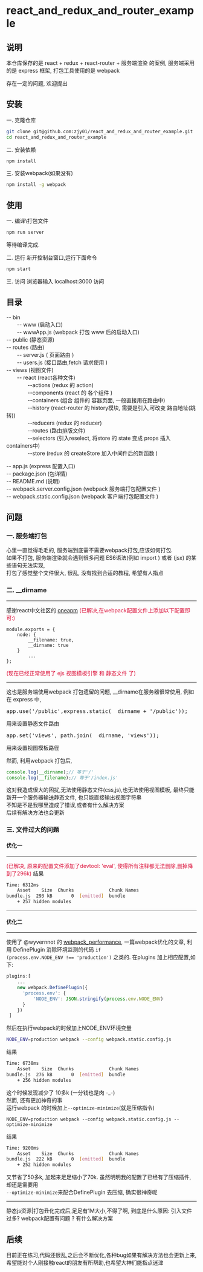 # react_and_redux_and_router_example

## 说明  
本仓库保存的是 react + redux + react-router + 服务端渲染 的案例,
服务端采用的是 express 框架, 打包工具使用的是 webpack

存在一定的问题, 欢迎提出  

## 安装  
一. 克隆仓库
```bash
git clone git@github.com:zjy01/react_and_redux_and_router_example.git  
cd react_and_redux_and_router_example
```  
  
二. 安装依赖
```bash
npm install
```  
  
三. 安装webpack(如果没有)
```bash
npm install -g webpack
```  

## 使用  
一. 编译\打包文件
```bash
npm run server
```  
等待编译完成.  
  
二. 运行
新开控制台窗口,运行下面命令
```bash
npm start
```  
  
三. 访问
浏览器输入 localhost:3000 访问

## 目录 

-- bin  
　　-- www (启动入口)  
　　-- wwwApp.js (webpack 打包 www 后的启动入口)   
-- public (静态资源)  
-- routes (路由)  
　　-- server.js ( 页面路由 )  
　　-- users.js (接口路由,fetch 请求使用 )  
-- views (视图文件)  
　　-- react (react各种文件)  
　　　　--actions (redux 的 action)  
　　　　--components (react 的 各个组件 )  
　　　　--containers (组合 组件的 容器页面, 一般直接用在路由中)  
　　　　--history (react-router 的 history模块, 需要是引入,可改变 路由地址(跳转))  
　　　　--reducers (redux 的 reducer)  
　　　　--routes (路由排版文件)  
　　　　--selectors (引入reselect, 将store 的 state 变成 props 插入 containers中)  
　　　　--store (redux 的 createStore 加入中间件后的新函数 )  

-- app.js (express 配置入口)  
-- package.json (包详情)  
-- README.md (说明)  
-- webpack.server.config.json (webpack 服务端打包配置文件 )  
-- webpack.static.config.json (webpack 客户端打包配置文件 )  

## 问题  
### 一. 服务端打包
心里一直觉得毛毛的, 服务端到底需不需要webpack打包,应该如何打包.  
如果不打包, 服务端渲染就会遇到很多问题 ES6语法(例如 import ) 或者 (jsx) 的某些语句无法实现,  
打包了感觉整个文件很大, 很乱, 没有找到合适的教程, 希望有人指点  

### 二. __dirname    

****
感谢react中文社区的 [oneapm](http://react-china.org/users/oneapm/activity)
<font color=#DC143C >(已解决,在webpack配置文件上添加以下配置即可:)</font>
```
module.exports = {
	node: {
		__filename: true,
		__dirname: true
	}
        ...
};
```  
<font color=#DC143C >(现在已经正常使用了 ejs 视图模板引擎 和 静态文件 了)</font>  

***
这也是服务端使用webpack 打包遗留的问题, __dirname在服务器很常使用, 例如在 express 中,
<pre>app.use('/public',express.static(__dirname + '/public'));</pre>
用来设置静态文件路由  
<pre>app.set('views', path.join(__dirname, 'views'));</pre>
用来设置视图模板路径  

然而, 利用webpack 打包后, 
```js
console.log(__dirname);// 等于'/'  
console.log(__filename);// 等于'/index.js'
```
这对我造成很大的困扰,无法使用静态文件(css,js),也无法使用视图模板, 最终只能新开一个服务器输送静态文件, 也只能直接输出视图字符串  
不知是不是我哪里造成了错误,或者有什么解决方案  
后续有解决方法也会更新  

### 三. 文件过大的问题  
#### 优化一  
****
<font color=#DC143C >(已解决, 原来的配置文件添加了devtool: 'eval', 使得所有注释都无法删除,删掉降到了296k)</font>
结果
```bash
Time: 6312ms
    Asset    Size  Chunks             Chunk Names
bundle.js  293 kB       0  [emitted]  bundle
    + 257 hidden modules
```
****
#### 优化二  
****
使用了 @wyvernnot 的 [webpack_performance](https://github.com/wyvernnot/webpack_performance/tree/master/compress-example), 一篇webpack优化的文章,
利用 DefinePlugin 消除环境监测的代码 <code>if (process.env.NODE_ENV !== 'production')</code> 之类的.
在plugins 加上相应配置,如下:
```js
plugins:[
    ...
    new webpack.DefinePlugin({
      'process.env': {
          'NODE_ENV': JSON.stringify(process.env.NODE_ENV)
      }
    })
 ]
```   
然后在执行webpack的时候加上NODE_ENV环境变量 
```bash
NODE_ENV=production webpack --config webpack.static.config.js
```
结果
```bash
Time: 6738ms
    Asset    Size  Chunks             Chunk Names
bundle.js  276 kB       0  [emitted]  bundle
    + 256 hidden modules
```
这个时候发现减少了 10多k (一分钱也是肉 -_-)  
然而, 还有更加神奇的事  
运行webpack 的时候加上<code>--optimize-minimize</code>(就是压缩指令)
```
NODE_ENV=production webpack --config webpack.static.config.js --optimize-minimize
```
结果
```bash
Time: 9200ms
    Asset    Size  Chunks             Chunk Names
bundle.js  222 kB       0  [emitted]  bundle
    + 252 hidden modules
```
又节省了50多k, 加起来足足缩小了70k.
虽然明明我的配置了已经有了压缩插件, 却还是需要用<code> --optimize-minimize</code>来配合DefinePlugin 去压缩, 确实很神奇呢  

****

静态js资源|打包丑化完成后,足足有1M大小,不得了啊, 到底是什么原因: 引入文件过多? webpack配置有问题 ? 有什么解决方案

## 后续  
目前正在练习,代码还很乱,之后会不断优化,各种bug如果有解决方法也会更新上来,希望能对个人刚接触react的朋友有所帮助,也希望大神们能指点迷津


